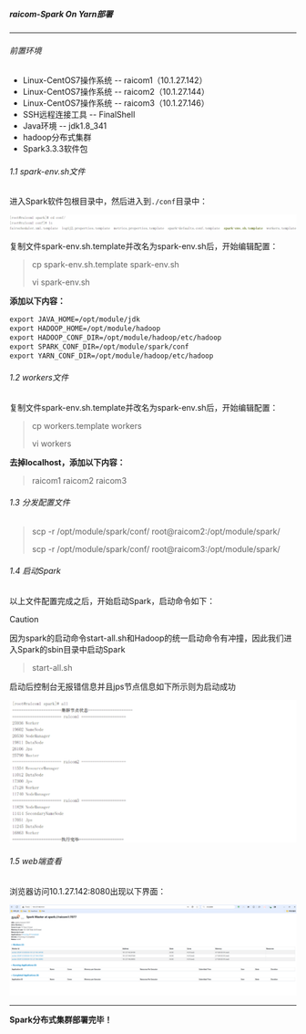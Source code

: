 ##### raicom-Spark On Yarn部署

---

###### 前置环境

- Linux-CentOS7操作系统 -- raicom1（10.1.27.142）
- Linux-CentOS7操作系统 -- raicom2（10.1.27.144）
- Linux-CentOS7操作系统 -- raicom3（10.1.27.146）
- SSH远程连接工具 -- FinalShell
- Java环境 -- jdk1.8_341
- hadoop分布式集群
- Spark3.3.3软件包

###### 1.1 spark-env.sh文件

进入Spark软件包根目录中，然后进入到`./conf`目录中：

![image-20241121203050726](raicom-Spark分布式部署.assets/image-20241121203050726.png)

复制文件spark-env.sh.template并改名为spark-env.sh后，开始编辑配置：

> cp spark-env.sh.template spark-env.sh
>
> vi spark-env.sh

**添加以下内容：**

```properties
export JAVA_HOME=/opt/module/jdk
export HADOOP_HOME=/opt/module/hadoop
export HADOOP_CONF_DIR=/opt/module/hadoop/etc/hadoop
export SPARK_CONF_DIR=/opt/module/spark/conf
export YARN_CONF_DIR=/opt/module/hadoop/etc/hadoop
```

###### 1.2 workers文件

复制文件spark-env.sh.template并改名为spark-env.sh后，开始编辑配置：

> cp workers.template workers
>
> vi workers

**去掉localhost，添加以下内容：**

> raicom1
> raicom2
> raicom3

###### 1.3 分发配置文件

> scp -r /opt/module/spark/conf/ root@raicom2:/opt/module/spark/
>
> scp -r /opt/module/spark/conf/ root@raicom3:/opt/module/spark/

###### 1.4 启动Spark

以上文件配置完成之后，开始启动Spark，启动命令如下：

> [!CAUTION]
>
> 因为spark的启动命令start-all.sh和Hadoop的统一启动命令有冲撞，因此我们进入Spark的sbin目录中启动Spark

> start-all.sh

启动后控制台无报错信息并且jps节点信息如下所示则为启动成功

![image-20241121205704387](raicom-Spark分布式部署.assets/image-20241121205704387.png)

###### 1.5 web端查看

浏览器访问10.1.27.142:8080出现以下界面：

![image-20241121205756882](raicom-Spark分布式部署.assets/image-20241121205756882.png)

---

**Spark分布式集群部署完毕！**